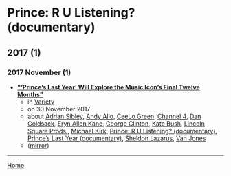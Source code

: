 # Prince: R U Listening? (documentary)

## 2017 (1)

### 2017 November (1)

 - [**"‘Prince’s Last Year’ Will Explore the Music Icon’s Final Twelve Months"**](https://variety.com/2017/tv/news/princes-last-year-documentary-1202626889/)
    - in [Variety](../../../publications/u-z/variety/index.md)
    - on 30 November 2017
    - about [Adrian Sibley](../../../topics/adrian-sibley/index.md), [Andy Allo](../../../topics/andy-allo/index.md), [CeeLo Green](../../../topics/ceelo-green/index.md), [Channel 4](../../../topics/channel-4/index.md), [Dan Goldsack](../../../topics/dan-goldsack/index.md), [Eryn Allen Kane](../../../topics/eryn-allen-kane/index.md), [George Clinton](../../../topics/george-clinton/index.md), [Kate Bush](../../../topics/kate-bush/index.md), [Lincoln Square Prods.](../../../topics/lincoln-square-prods/index.md), [Michael Kirk](../../../topics/michael-kirk/index.md), [Prince: R U Listening? (documentary)](../../../topics/documentary/prince-r-u-listening/index.md), [Prince’s Last Year (documentary)](../../../topics/documentary/prince-s-last-year/index.md), [Sheldon Lazarus](../../../topics/sheldon-lazarus/index.md), [Van Jones](../../../topics/van-jones/index.md)
    - ([mirror](https://web.archive.org/web/*/https://variety.com/2017/tv/news/princes-last-year-documentary-1202626889/))

----

[Home](../index.md)
